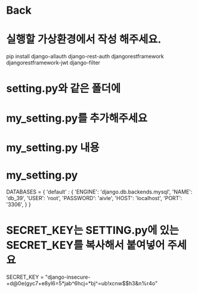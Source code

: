 # Back

# 실행할 가상환경에서 작성 해주세요.
pip install django-allauth django-rest-auth djangorestframework djangorestframework-jwt django-filter

# setting.py와 같은 폴더에 
# my_setting.py를 추가해주세요
# my_setting.py 내용
# my_setting.py
DATABASES = {
    'default' : {
        'ENGINE': 'django.db.backends.mysql',
        'NAME': 'db_39',
        'USER': 'root',
        'PASSWORD': 'aivle',
        'HOST': 'localhost',
        'PORT': '3306',
    }
}

# SECRET_KEY는 SETTING.py에 있는 SECRET_KEY를 복사해서 붙여넣어 주세요
SECRET_KEY = "django-insecure-+d@0e(gyc7+e8yl6=5*jab^6hcj=*bj^=ub!xcnw$$h3&n%r4o"
